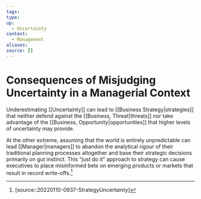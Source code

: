 ```yaml
---
tags:
type:
up:
  - Uncertainty
context:
  - Management
aliases:
source: []
---
```


# Consequences of Misjudging Uncertainty in a Managerial Context

Underestimating [[Uncertainty]] can lead to [[Business Strategy|strategies]] that neither defend against the [[Business, Threat|threats]] nor take advantage of the [[Business, Opportunity|opportunities]] that higher levels of uncertainty may provide.

At the other extreme, assuming that the world is entirely unpredictable can lead [[Manager|managers]] to abandon the analytical rigour of their traditional planning processes altogether and base their strategic decisions primarily on gut instinct. This “just do it” approach to strategy can cause executives to place misinformed bets on emerging products or markets that result in record write-offs.[^1]

[^1]: [source::20220110-0937-StrategyUncertainty]
